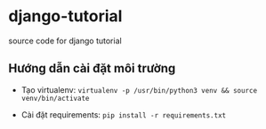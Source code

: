 # django-tutorial
source code for django tutorial

## Hướng dẫn cài đặt môi trường 

- Tạo virtualenv: `virtualenv -p /usr/bin/python3 venv && source venv/bin/activate`

- Cài đặt requirements: `pip install -r requirements.txt`      
